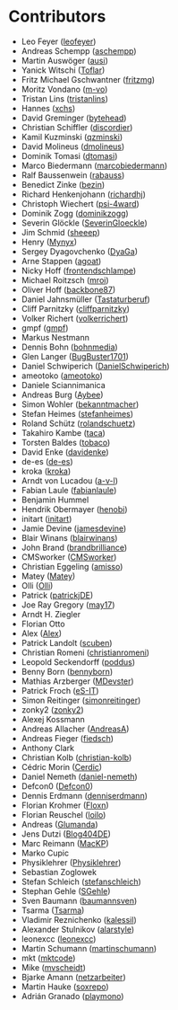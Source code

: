 # Contributors

 * Leo Feyer ([leofeyer](https://github.com/leofeyer))
 * Andreas Schempp ([aschempp](https://github.com/aschempp))
 * Martin Auswöger ([ausi](https://github.com/ausi))
 * Yanick Witschi ([Toflar](https://github.com/Toflar))
 * Fritz Michael Gschwantner ([fritzmg](https://github.com/fritzmg))
 * Moritz Vondano ([m-vo](https://github.com/m-vo))
 * Tristan Lins ([tristanlins](https://github.com/tristanlins))
 * Hannes ([xchs](https://github.com/xchs))
 * David Greminger ([bytehead](https://github.com/bytehead))
 * Christian Schiffler ([discordier](https://github.com/discordier))
 * Kamil Kuzminski ([qzminski](https://github.com/qzminski))
 * David Molineus ([dmolineus](https://github.com/dmolineus))
 * Dominik Tomasi ([dtomasi](https://github.com/dtomasi))
 * Marco Biedermann ([marcobiedermann](https://github.com/marcobiedermann))
 * Ralf Baussenwein ([rabauss](https://github.com/rabauss))
 * Benedict Zinke ([bezin](https://github.com/bezin))
 * Richard Henkenjohann ([richardhj](https://github.com/richardhj))
 * Christoph Wiechert ([psi-4ward](https://github.com/psi-4ward))
 * Dominik Zogg ([dominikzogg](https://github.com/dominikzogg))
 * Severin Glöckle ([SeverinGloeckle](https://github.com/SeverinGloeckle))
 * Jim Schmid ([sheeep](https://github.com/sheeep))
 * Henry ([Mynyx](https://github.com/Mynyx))
 * Sergey Dyagovchenko ([DyaGa](https://github.com/DyaGa))
 * Arne Stappen ([agoat](https://github.com/agoat))
 * Nicky Hoff ([frontendschlampe](https://github.com/frontendschlampe))
 * Michael Roitzsch ([mroi](https://github.com/mroi))
 * Oliver Hoff ([backbone87](https://github.com/backbone87))
 * Daniel Jahnsmüller ([Tastaturberuf](https://github.com/Tastaturberuf))
 * Cliff Parnitzky ([cliffparnitzky](https://github.com/cliffparnitzky))
 * Volker Richert ([volkerrichert](https://github.com/volkerrichert))
 * gmpf ([gmpf](https://github.com/gmpf))
 * Markus Nestmann
 * Dennis Bohn ([bohnmedia](https://github.com/bohnmedia))
 * Glen Langer ([BugBuster1701](https://github.com/BugBuster1701))
 * Daniel Schwiperich ([DanielSchwiperich](https://github.com/DanielSchwiperich))
 * ameotoko ([ameotoko](https://github.com/ameotoko))
 * Daniele Sciannimanica
 * Andreas Burg ([Aybee](https://github.com/Aybee))
 * Simon Wohler ([bekanntmacher](https://github.com/bekanntmacher))
 * Stefan Heimes ([stefanheimes](https://github.com/stefanheimes))
 * Roland Schütz ([rolandschuetz](https://github.com/rolandschuetz))
 * Takahiro Kambe ([taca](https://github.com/taca))
 * Torsten Baldes ([tobaco](https://github.com/tobaco))
 * David Enke ([davidenke](https://github.com/davidenke))
 * de-es ([de-es](https://github.com/de-es))
 * kroka ([kroka](https://github.com/kroka))
 * Arndt von Lucadou ([a-v-l](https://github.com/a-v-l))
 * Fabian Laule ([fabianlaule](https://github.com/fabianlaule))
 * Benjamin Hummel
 * Hendrik Obermayer ([henobi](https://github.com/henobi))
 * initart ([initart](https://github.com/initart))
 * Jamie Devine ([jamesdevine](https://github.com/jamesdevine))
 * Blair Winans ([blairwinans](https://github.com/blairwinans))
 * John Brand ([brandbrilliance](https://github.com/brandbrilliance))
 * CMSworker ([CMSworker](https://github.com/CMSworker))
 * Christian Eggeling ([amisso](https://github.com/amisso))
 * Matey ([Matey](https://github.com/Matey))
 * Olli ([Olli](https://github.com/Olli))
 * Patrick ([patrickjDE](https://github.com/patrickjDE))
 * Joe Ray Gregory ([may17](https://github.com/may17))
 * Arndt H. Ziegler
 * Florian Otto
 * Alex ([Alex](https://github.com/Alex))
 * Patrick Landolt ([scuben](https://github.com/scuben))
 * Christian Romeni ([christianromeni](https://github.com/christianromeni))
 * Leopold Seckendorff ([poddus](https://github.com/poddus))
 * Benny Born ([bennyborn](https://github.com/bennyborn))
 * Mathias Arzberger ([MDevster](https://github.com/MDevster))
 * Patrick Froch ([eS-IT](https://github.com/eS-IT))
 * Simon Reitinger ([simonreitinger](https://github.com/simonreitinger))
 * zonky2 ([zonky2](https://github.com/zonky2))
 * Alexej Kossmann
 * Andreas Allacher ([AndreasA](https://github.com/AndreasA))
 * Andreas Fieger ([fiedsch](https://github.com/fiedsch))
 * Anthony Clark
 * Christian Kolb ([christian-kolb](https://github.com/christian-kolb))
 * Cédric Morin ([Cerdic](https://github.com/Cerdic))
 * Daniel Nemeth ([daniel-nemeth](https://github.com/daniel-nemeth))
 * Defcon0 ([Defcon0](https://github.com/Defcon0))
 * Dennis Erdmann ([denniserdmann](https://github.com/denniserdmann))
 * Florian Krohmer ([Floxn](https://github.com/Floxn))
 * Florian Reuschel ([loilo](https://github.com/loilo))
 * Andreas ([Glumanda](https://github.com/Glumanda))
 * Jens Dutzi ([Blog404DE](https://github.com/Blog404DE))
 * Marc Reimann ([MacKP](https://github.com/MacKP))
 * Marko Cupic
 * Physiklehrer ([Physiklehrer](https://github.com/Physiklehrer))
 * Sebastian Zoglowek
 * Stefan Schleich ([stefanschleich](https://github.com/stefanschleich))
 * Stephan Gehle ([SGehle](https://github.com/SGehle))
 * Sven Baumann ([baumannsven](https://github.com/baumannsven))
 * Tsarma ([Tsarma](https://github.com/Tsarma))
 * Vladimir Reznichenko ([kalessil](https://github.com/kalessil))
 * Alexander Stulnikov ([alarstyle](https://github.com/alarstyle))
 * leonexcc ([leonexcc](https://github.com/leonexcc))
 * Martin Schumann ([martinschumann](https://github.com/martinschumann))
 * mkt ([mktcode](https://github.com/mktcode))
 * Mike ([mvscheidt](https://github.com/mvscheidt))
 * Bjarke Amann ([netzarbeiter](https://github.com/netzarbeiter))
 * Martin Hauke ([soxrepo](https://github.com/soxrepo))
 * Adrián Granado ([playmono](https://github.com/playmono))
